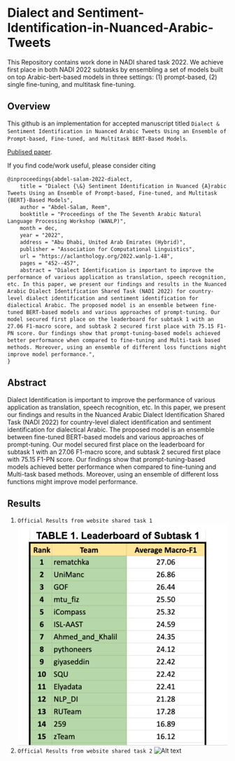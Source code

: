 # Dialect and Sentiment-Identification-in-Nuanced-Arabic-Tweets
This Repository contains work done in NADI shared task 2022.  We achieve first place in both NADI 2022 subtasks by ensembling a set of models built on top Arabic-bert-based models in three settings: (1) prompt-based, (2) single fine-tuning, and multitask fine-tuning.


## Overview
This github is an implementation for accepted manuscript titled `Dialect & Sentiment Identification in Nuanced Arabic Tweets Using an Ensemble of Prompt-based, Fine-tuned, and Multitask BERT-Based Models`.


[Publised paper](https://aclanthology.org/2022.wanlp-1.48.pdf).



If you find code/work useful, please consider citing
```
@inproceedings{abdel-salam-2022-dialect,
    title = "Dialect {\&} Sentiment Identification in Nuanced {A}rabic Tweets Using an Ensemble of Prompt-based, Fine-tuned, and Multitask {BERT}-Based Models",
    author = "Abdel-Salam, Reem",
    booktitle = "Proceedings of the The Seventh Arabic Natural Language Processing Workshop (WANLP)",
    month = dec,
    year = "2022",
    address = "Abu Dhabi, United Arab Emirates (Hybrid)",
    publisher = "Association for Computational Linguistics",
    url = "https://aclanthology.org/2022.wanlp-1.48",
    pages = "452--457",
    abstract = "Dialect Identification is important to improve the performance of various application as translation, speech recognition, etc. In this paper, we present our findings and results in the Nuanced Arabic Dialect Identification Shared Task (NADI 2022) for country-level dialect identification and sentiment identification for dialectical Arabic. The proposed model is an ensemble between fine-tuned BERT-based models and various approaches of prompt-tuning. Our model secured first place on the leaderboard for subtask 1 with an 27.06 F1-macro score, and subtask 2 secured first place with 75.15 F1-PN score. Our findings show that prompt-tuning-based models achieved better performance when compared to fine-tuning and Multi-task based methods. Moreover, using an ensemble of different loss functions might improve model performance.",
}
```

## Abstract

Dialect Identification is important to improve the performance of various application as translation, speech recognition, etc. In this paper, we present our findings and results in the Nuanced Arabic Dialect Identification Shared Task (NADI 2022) for country-level dialect identification and sentiment identification for dialectical Arabic. The proposed model is an ensemble between fine-tuned BERT-based models and various approaches of prompt-tuning.
Our model secured first place on the leaderboard for subtask 1 with an 27.06 F1-macro
score, and subtask 2 secured first place with 75.15 F1-PN score. Our findings show that
prompt-tuning-based models achieved better performance when compared to fine-tuning and
Multi-task based methods. Moreover, using an ensemble of different loss functions might improve model performance.

## Results
1. `Official Results from website shared task 1`
![Alt text](Results/task_1.png?raw=true "Title")
2. `Official Results from website shared task 2`
![Alt text](Results/yask_2.png?raw=true "Title")

